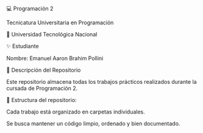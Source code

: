 💻 Programación 2

Tecnicatura Universitaria en Programación

📍 Universidad Tecnológica Nacional


✨ Estudiante

Nombre: Emanuel Aaron Brahim Pollini


📂 Descripción del Repositorio

Este repositorio almacena todas los trabajos prácticos realizados durante la cursada de Programación 2.


📌 Estructura del repositorio:


Cada trabajo está organizado en carpetas individuales.


Se busca mantener un código limpio, ordenado y bien documentado.